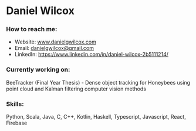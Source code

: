 # Daniel Wilcox

### How to reach me:
- Website: www.danielgwilcox.com
- Email: danielgwilcox@gmail.com  
- LinkedIn: https://www.linkedin.com/in/daniel-wilcox-2b5111214/  

### Currently working on:  
BeeTracker (Final Year Thesis) - Dense object tracking for Honeybees using point cloud and Kalman filtering computer vision methods

### Skills:  
Python, Scala, Java, C, C++, Kotlin, Haskell, Typescript, Javascript, React, Firebase
